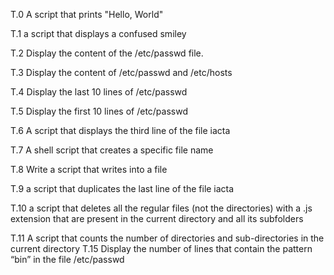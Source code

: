 T.0 A script that prints "Hello, World" 

T.1 a script that displays a confused smiley

T.2 Display the content of the /etc/passwd file. 

T.3 Display the content of /etc/passwd and /etc/hosts 

T.4 Display the last 10 lines of /etc/passwd

T.5 Display the first 10 lines of /etc/passwd

T.6 A script that displays the third line of the file iacta 

T.7 A shell script that creates a specific file name 

T.8 Write a script that writes into a file 

T.9 a script that duplicates the last line of the file iacta 

T.10 a script that deletes all the regular files (not the directories) with a .js extension that are present in the current directory and all its subfolders

T.11 A script that counts the number of directories and sub-directories in the current directory
T.15 Display the number of lines that contain the pattern “bin” in the file /etc/passwd
